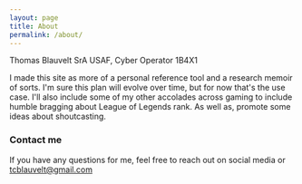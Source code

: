 ```yaml
---
layout: page
title: About
permalink: /about/
---
```


Thomas Blauvelt
SrA USAF, Cyber Operator 1B4X1

I made this site as more of a personal reference tool and a research memoir of sorts. I'm sure this plan will evolve over time, but for now that's the use case. I'll also include some of my other accolades across gaming to include humble bragging about League of Legends rank. As well as, promote some ideas about shoutcasting.

### Contact me

If you have any questions for me, feel free to reach out on social media or
[tcblauvelt@gmail.com](mailto:tcblauvelt@gmail.com)
